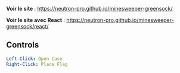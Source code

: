 **Voir le site** : https://neutron-pro.github.io/minesweeper-greensock/

**Voir le site avec React** : https://neutron-pro.github.io/minesweeper-greensock/react/

Controls
---

```yaml
Left-Click: Open Case
Right-Click: Place Flag
```
